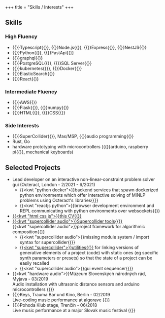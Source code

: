 +++
title = "Skills / Interests"
+++
## Skills
### High Fluency
-	{{<kw typescript>}}Typescript{{</kw>}}, {{<kw nodejs>}}Node.js{{</kw>}}, {{<kw express>}}Express{{</kw>}}, {{<kw nestjs>}}NestJS{{</kw>}}
-	{{<kw python>}}Python{{</kw>}}, {{<kw fastapi>}}FastApi{{</kw>}}
- {{<kw graphql>}}graphql{{</kw>}}
-	{{<kw postgresql>}}PostgreSQL{{</kw>}}, {{<kw mssql>}}SQL Server{{</kw>}}
-	{{<kw kubernetes>}}kubernetes{{</kw>}}, {{<kw docker>}}Docker{{</kw>}}
-	{{<kw elasticsearch>}}ElasticSearch{{</kw>}}
-	{{<kw reactjs>}}React{{</kw>}}

### Intermediate Fluency
-	{{<kw aws>}}AWS{{</kw>}}
- {{<kw flask>}}Flask{{</kw>}}, {{<kw numpy>}}numpy{{</kw>}}
- {{<kw html>}}HTML{{</kw>}}, {{<kw css>}}CSS{{</kw>}}

### Side Interests
-	{{<kw supercollider>}}SuperCollider{{</kw>}}, Max/MSP, {{<kw audio>}}audio programming{{</kw>}}
- Rust, Go
- hardware prototyping with microcontrollers ({{<kw hardware>}}arduino, raspberry pi{{</kw>}}, mechanical keyboards)

## Selected Projects
- Lead developer on an interactive non-linear-constraint problem solver gui (Octeract, London - 2/2021 - 6/2021)
  - {{<kwt "python docker">}}backend services that spawn dockerized python environments which offer interactive solving of MINLP problems using Octeract's libraries{{</kwt>}}
  - {{<kwt "reactjs python">}}browser development environment and REPL communicating with python environments over websockets{{</kwt>}}
- [{{<kwt "html css js">}}this CV{{</kwt>}}](https://github.com/crawdaddie/cv)
- [{{<kwt "supercollider audio">}}Supercollider tools{{</kwt>}}](https://github.com/crawdaddie/sc-project-framework)  
  {{<kwt "supercollider audio">}}project framework for algorithmic composition{{</kwt>}}
  - {{<kwt "supercollider audio">}}missing module system / import syntax for supercollider{{</kwt>}}
  - [{{<kwt "supercollider">}}utilities{{</kwt>}}](https://github.com/crawdaddie/sc-project-framework/tree/main/classes/Project) for linking versions of generative elements of a project (code) with static ones (eg specific synth parameters or presets) so that the state of a project can be easily recalled
  - {{<kwt "supercollider audio">}}gui event sequencer{{</kwt>}}
- {{<kwt "hardware audio">}}Múzeum Slovenských národných rád, Myjava - 03/2019  
  Audio installation with ultrasonic distance sensors and arduino microcontrollers
  {{</kwt>}}
- {{<kwt audio>}}Keys, Trauma Bar und Kino, Berlin - 02/2019  
  Live-coding music performance at algorave
  {{</kwt>}}
- {{<kwt audio>}}Pohoda Klub stage, Trenčín - 06/2018  
  Live music performance at a major Slovak music festival
  {{</kwt>}}

